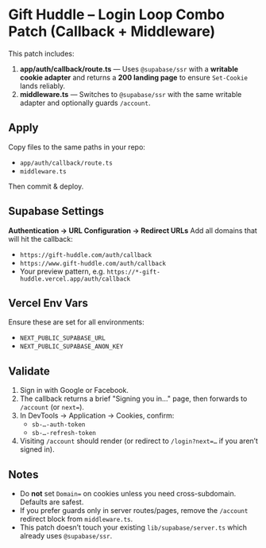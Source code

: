# Gift Huddle – Login Loop Combo Patch (Callback + Middleware)

This patch includes:
1) **app/auth/callback/route.ts** — Uses `@supabase/ssr` with a **writable cookie adapter** and returns a **200 landing page** to ensure `Set-Cookie` lands reliably.
2) **middleware.ts** — Switches to `@supabase/ssr` with the same writable adapter and optionally guards `/account`.

## Apply

Copy files to the same paths in your repo:

- `app/auth/callback/route.ts`
- `middleware.ts`

Then commit & deploy.

## Supabase Settings

**Authentication → URL Configuration → Redirect URLs**
Add all domains that will hit the callback:
- `https://gift-huddle.com/auth/callback`
- `https://www.gift-huddle.com/auth/callback`
- Your preview pattern, e.g. `https://*-gift-huddle.vercel.app/auth/callback`

## Vercel Env Vars

Ensure these are set for all environments:
- `NEXT_PUBLIC_SUPABASE_URL`
- `NEXT_PUBLIC_SUPABASE_ANON_KEY`

## Validate

1) Sign in with Google or Facebook.
2) The callback returns a brief "Signing you in…" page, then forwards to `/account` (or `next=`).
3) In DevTools → Application → Cookies, confirm:
   - `sb-…-auth-token`
   - `sb-…-refresh-token`
4) Visiting `/account` should render (or redirect to `/login?next=…` if you aren’t signed in).

## Notes

- Do **not** set `Domain=` on cookies unless you need cross-subdomain. Defaults are safest.
- If you prefer guards only in server routes/pages, remove the `/account` redirect block from `middleware.ts`.
- This patch doesn’t touch your existing `lib/supabase/server.ts` which already uses `@supabase/ssr`.
